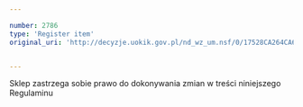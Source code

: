 ```yaml
---

number: 2786
type: 'Register item'
original_uri: 'http://decyzje.uokik.gov.pl/nd_wz_um.nsf/0/17528CA264CA66B2C125797B004834AC?OpenDocument'


---
```


Sklep zastrzega sobie prawo do dokonywania zmian w treści niniejszego Regulaminu
